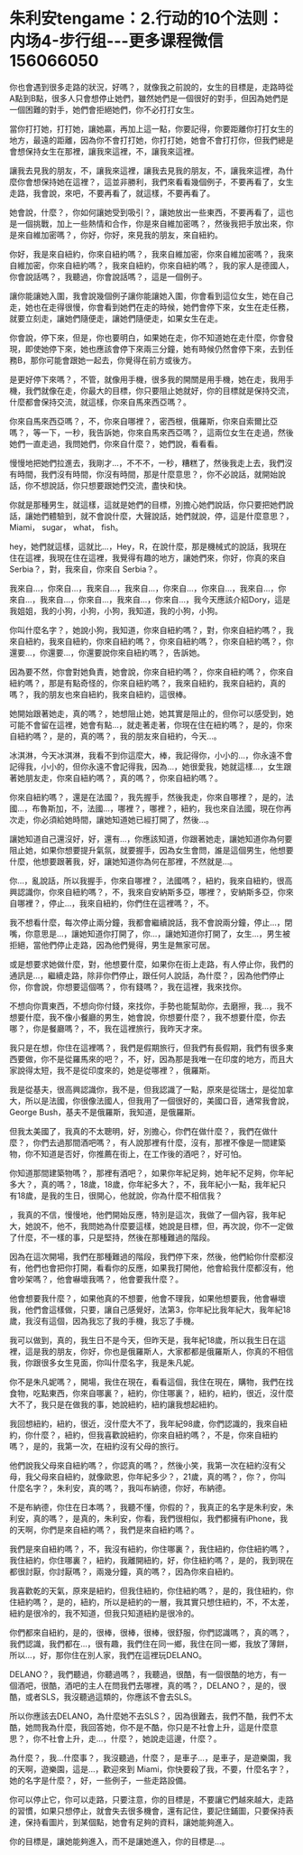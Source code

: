 # 朱利安tengame：2.行动的10个法则：内场4-步行组---更多课程微信156066050

你也會遇到很多走路的狀況，好嗎？，就像我之前說的，女生的目標是，走路時從A點到B點，很多人只會想停止她們，雖然她們是一個很好的對手，但因為她們是一個困難的對手，她們會拒絕她們，你不必打打女生。

當你打打她，打打她，讓她贏，再加上這一點，你要記得，你要距離你打打女生的地方，最遠的距離，因為你不會打打她，你打打她，她會不會打打你，但我們總是會想保持女生在那裡，讓我來這裡，不，讓我來這裡。

讓我去見我的朋友，不，讓我來這裡，讓我去見我的朋友，不，讓我來這裡，為什麼你會想保持她在這裡？，這並非勝利，我們來看看幾個例子，不要再看了，女生走路，我會說，來吧，不要再看了，就這樣，不要再看了。

她會說，什麼？，你如何讓她受到吸引？，讓她放出一些東西，不要再看了，這也是一個挑戰，加上一些熱情和合作，你是來自維加密嗎？，然後我把手放出來，你是來自維加密嗎？，你好，你好，來見我的朋友，來自紐約。

你好，我是來自紐約，你來自紐約嗎？，我來自維加密，你來自維加密嗎？，我來自維加密，你來自紐約嗎？，我來自紐約，你來自紐約嗎？，我的家人是德國人，你會說話嗎？，我聽過，你會說話嗎？，這是一個例子。

讓你能讓她入圍，我會說幾個例子讓你能讓她入圍，你會看到這位女生，她在自己走，她也在走得很慢，你會看到她們在走的時候，她們會停下來，女生在走任務，就要立刻走，讓她們隨便走，讓她們隨便走，如果女生在走。

你會說，停下來，但是，你也要明白，如果她在走，你不知道她在走什麼，你會發現，即使她停下來，她也應該會停下來兩三分鐘，她有時候仍然會停下來，去到任務B，那你可能會跟她一起去，你覺得在前方或後方。

是更好停下來嗎？，不管，就像用手機，很多我的開關是用手機，她在走，我用手機，我們就像在走，你最大的目標，你只要阻止她就好，你的目標就是保持交流，什麼都會保持交流，就這樣，你來自馬來西亞嗎？。

你來自馬來西亞嗎？，不，你來自哪裡？，密西根，俄羅斯，你來自索爾比亞嗎？，等一下，一秒，我告訴她，你來自馬來西亞嗎？，這兩位女生在走過，然後她們一直走過，我問她們，你來自什麼？，她們說，看看看。

慢慢地把她們拉進去，我剛才…，不不不，一秒，糟糕了，然後我走上去，我們沒有時間，我們沒有時間，你沒有時間，那是什麼意思？，你不必說話，就開始說話，你不想說話，你只想要跟她們交流，盡快和快。

你就是那種男生，就這樣，這就是她們的目標，別擔心她們說話，你只要把她們說話，讓她們體驗到，就不會說什麼，大聲說話，她們就說，停，這是什麼意思？，Miami， sugar， what， fish。

 hey，她們就這樣，這就比…，Hey，R，在說什麼，那是機械式的說話，我現在住在這裡，我現在住在這裡，我覺得有趣的地方，讓她們來，你好，你真的來自 Serbia？，對，我來自，你來自 Serbia？。

我來自…，你來自…，我來自…，我來自…，你來自…，你來自…，我來自…，你來自…，我來自…，你來自…，我來自…，你來自…，我今天應該介紹Dory，這是我姐姐，我的小狗，小狗，小狗，我知道，我的小狗，小狗。

你叫什麼名字？，她說小狗，我知道，你來自紐約嗎？，對，你來自紐約嗎？，我來自紐約，我來自紐約，你來自紐約嗎？，你來自紐約嗎？，你來自紐約嗎？，你還要…，你還要…，你還要說你來自紐約嗎？，告訴她。

因為要不然，你會對她負責，她會說，你來自紐約嗎？，你來自紐約嗎？，你來自紐約嗎？，那是有點奇怪的，你來自紐約嗎？，我來自紐約，我來自紐約，真的嗎？，我的朋友也來自紐約，我來自紐約，這很棒。

她開始跟著她走，真的嗎？，她想阻止她，她其實是阻止的，但你可以感受到，她可能不會留在這裡，她會有點…，就走著走著，你現在住在紐約嗎？，是的，你來自紐約嗎？，是的，真的嗎？，我的朋友來自紐約，今天…。

冰淇淋，今天冰淇淋，我看不到你這麼大，棒，我記得你，小小的…，你永遠不會記得我，小小的，但你永遠不會記得我，因為…，她很愛我，她就這樣…，女生跟著她朋友走，你來自紐約嗎？，真的嗎？，你來自紐約嗎？。

你來自紐約嗎？，還是在法國？，我先握手，然後我走，你來自哪裡？，是的，法國…，布魯斯加，不，法國…，哪裡？，哪裡？，紐約，我也來自法國，現在你再次走，你必須給她時間，讓她知道她已經打開了，然後…。

讓她知道自己還沒好，好，還有…，你應該知道，你跟著她走，讓她知道你為何要阻止她，如果你想要提升氣氛，就要握手，因為女生會問，誰是這個男生，他想要什麼，他想要跟著我，好，讓她知道你為何在那裡，不然就是…。

你…，亂說話，所以我握手，你來自哪裡？，法國嗎？，紐約，我來自紐約，很高興認識你，你來自紐約嗎？，不，我來自安納斯多亞，哪裡？，安納斯多亞，你來自哪裡？，停止…，我來自紐約，你們住在這裡嗎？，不。

我不想看什麼，每次停止兩分鐘，我都會繼續說話，我不會說兩分鐘，停止…，閉嘴，你意思是…，讓她知道你打開了，你…，讓她知道你打開了，女生…，男生被拒絕，當他們停止走路，因為他們覺得，男生是無家可居。

或是想要求她做什麼，對，他想要什麼，如果你在街上走路，有人停止你，我們的通訊是…，繼續走路，除非你們停止，跟任何人說話，為什麼？，因為他們停止你，你會說，你想要這個嗎？，你有錢嗎？，我在這裡，我來找你。

不想向你賣東西，不想向你付錢，來找你，手勢也能幫助你，去磨擦，我…，我不想要什麼，我不像小餐廳的男生，她會說，你想要什麼？，我不想要什麼，你去哪？，你是餐廳嗎？，不，我在這裡旅行，我昨天才來。

我只是在想，你住在這裡嗎？，我們是假期旅行，但我們有長假期，我們有很多東西要做，你不是從羅馬來的吧？，不，好，因為那是我唯一在印度的地方，而且大家說得太短，我不是從印度來的，她是從哪裡？，俄羅斯。

我是從基夫，很高興認識你，我不是，但我認識了一點，原來是從瑞士，是從加拿大，所以是法國，你很像法國人，但我用了一個很好的，美國口音，通常我會說，George Bush，基夫不是俄羅斯，我知道，是俄羅斯。

但我太美國了，我真的不太聰明，好，別擔心，你們在做什麼？，我們在做什麼？，你們去過那間酒吧嗎？，有人說那裡有什麼，沒有，那裡不像是一間建築物，你不知道是否好，你推薦在街上，在工作後的酒吧？，好可怕。

你知道那間建築物嗎？，那裡有酒吧？，如果你年紀足夠，她年紀不足夠，你年紀多大？，真的嗎？，18歲，18歲，你年紀多大？，不，我年紀小一點，我年紀只有18歲，是我的生日，很開心，他就說，你為什麼不相信我？

，我真的不信，慢慢地，他們開始反應，特別是這次，我做了一個內容，我年紀大，她說不，他不，我問她為什麼要這樣，她說是目標，但，再次說，你不一定做了什麼，不一樣的事，只是堅持，然後在那種難過的階段。

因為在這次開場，我們在那種難過的階段，我們停下來，然後，他們給你什麼都沒有，他們也會把你打開，看看你的反應，如果我打開他，他會給我什麼都沒有，他會吵架嗎？，他會嚇壞我嗎？，他會要我什麼？。

他會想要我什麼？，如果他真的不想要，他會不理我，如果他想要我，他會嚇壞我，他們會這樣做，只要，讓自己感覺好，法第3，你年紀比我年紀大，我年紀18歲，我沒有這個，因為我忘了我的手機，我忘了手機。

我可以做到，真的，我生日不是今天，但昨天是，我年紀18歲，所以我生日在這裡，這是我的朋友，你好，你也是俄羅斯人，大家都都是俄羅斯人，你真的不相信我，你跟很多女生見面，你叫什麼名字，我是朱凡妮。

你不是朱凡妮嗎？，開場，我住在現在，看看這個，我住在現在，購物，我們在找食物，吃點東西，你來自哪裏？，紐約，你住哪裏？，紐約，紐約，很近，沒什麼大不了，我只是在做我的事，她說紐約，紐約讓我想起紐約。

我回想紐約，紐約，很近，沒什麼大不了，我年紀98歲，你們認識的，我來自紐約，你什麼？，紐約，但我喜歡說紐約，你來自紐約嗎？，不是，你來自紐約嗎？，是的，我第一次，在紐約沒有父母的旅行。

他們說我父母來自紐約嗎？，你認真的嗎？，然後小笑，我第一次在紐約沒有父母，我父母來自紐約，就像歐恩，你年紀多少？，21歲，真的嗎？，你？，你叫什麼名字？，朱利安，真的嗎？，我叫布納德，你好，布納德。

不是布納德，你住在日本嗎？，我聽不懂，你假的？，我真正的名字是朱利安，朱利安，真的嗎？，是真的，朱利安，你看，我們很相似，我們都擁有iPhone，我的天啊，你們是來自紐約嗎？，我們是來自紐約嗎？。

我們是來自紐約嗎？，不，我沒有紐約，你住哪裏？，我住紐約，你住紐約嗎？，我住紐約，你住哪裏？，紐約，我離開紐約，好，你住紐約嗎？，是的，我到現在都很討厭，你討厭嗎？，兩幾分鐘，真的嗎？，因為你來自紐約。

我喜歡乾的天氣，原來是紐約，但我住紐約，你住紐約嗎？，是的，我住紐約，你住紐約嗎？，是的，紐約，所以是紐約的一層，我其實只想住紐約，不，不太差，紐約是很冷的，我不知道，但我只知道紐約是很冷的。

你們都來自紐約，是的，很棒，很棒，很棒，很舒服，你們認識嗎？，真的嗎？，我們認識，我們都在…，很有趣，我們住在同一鄉，我住在同一鄉，我放了薄餅，所以…，好，那你住在別人家，我們在這裡玩DELANO。

DELANO？，我們聽過，你聽過嗎？，我聽過，很酷，有一個很酷的地方，有一個酒吧，很酷，酒吧的主人在問我們去哪裡，真的嗎？，DELANO？，是的，很酷，或者SLS，我沒聽過這類的，你應該不會去SLS。

所以你應該去DELANO，為什麼她不去SLS？，因為很難去，我們不酷，我們不太酷，她問我為什麼，我回答她，你不是不酷，你只是不社會上升，這是什麼意思？，你不社會上升，走…，什麼？，她說走這邊，什麼？。

為什麼？，我…什麼事？，我沒聽過，什麼？，是車子…，是車子，是遊樂園，我的天啊，遊樂園，這是…，歡迎來到 Miami，你快要殺了我，不要，什麼名字？，她的名字是什麼？，好，一些例子，一些走路設備。

你可以停止它，你可以走路，只要注意，你的目標是，不要讓它們越來越大，走路的習慣，如果只想停止，就會失去很多機會，還有記住，要記住鋪圖，只要保持表達，保持看圖片，到某個點，她會有足夠的資料，讓她能夠進入。

你的目標是，讓她能夠進入，而不是讓她進入，你的目標是…。